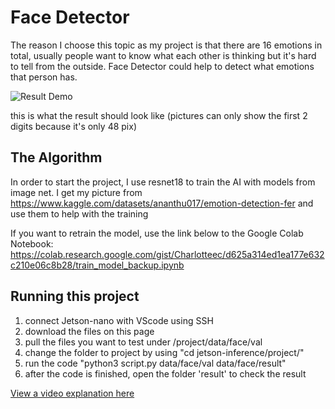 # Face Detector

The reason I choose this topic as my project is that there are 16 emotions in total, usually people want to know what each other is thinking but it's hard to tell from the outside. Face Detector could help to detect what emotions that person has.

![Result Demo](738-9ef2fc4f-95e8-46b2-b360-d8616d2b09bf.jpg)

this is what the result should look like (pictures can only show the first 2 digits because it's only 48 pix)

## The Algorithm

In order to start the project, I use resnet18 to train the AI with models from image net. I get my picture from https://www.kaggle.com/datasets/ananthu017/emotion-detection-fer and use them to help with the training

If you want to retrain the model, use the link below to the Google Colab Notebook:
https://colab.research.google.com/gist/Charlotteec/d625a314ed1ea177e632c210e06c8b28/train_model_backup.ipynb

## Running this project

1. connect Jetson-nano with VScode using SSH
2. download the files on this page
3. pull the files you want to test under /project/data/face/val
4. change the folder to project by using "cd jetson-inference/project/"
5. run the code "python3 script.py data/face/val data/face/result"
6. after the code is finished, open the folder 'result' to check the result

[View a video explanation here](https://youtu.be/-K0zNkuUm_w)
